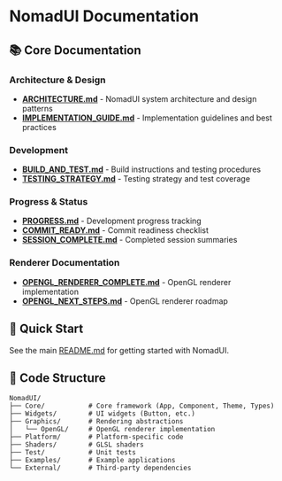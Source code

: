 # NomadUI Documentation

## 📚 Core Documentation

### Architecture & Design
- **[ARCHITECTURE.md](ARCHITECTURE.md)** - NomadUI system architecture and design patterns
- **[IMPLEMENTATION_GUIDE.md](IMPLEMENTATION_GUIDE.md)** - Implementation guidelines and best practices

### Development
- **[BUILD_AND_TEST.md](BUILD_AND_TEST.md)** - Build instructions and testing procedures
- **[TESTING_STRATEGY.md](TESTING_STRATEGY.md)** - Testing strategy and test coverage

### Progress & Status
- **[PROGRESS.md](PROGRESS.md)** - Development progress tracking
- **[COMMIT_READY.md](COMMIT_READY.md)** - Commit readiness checklist
- **[SESSION_COMPLETE.md](SESSION_COMPLETE.md)** - Completed session summaries

### Renderer Documentation
- **[OPENGL_RENDERER_COMPLETE.md](OPENGL_RENDERER_COMPLETE.md)** - OpenGL renderer implementation
- **[OPENGL_NEXT_STEPS.md](OPENGL_NEXT_STEPS.md)** - OpenGL renderer roadmap

## 🚀 Quick Start

See the main [README.md](../README.md) for getting started with NomadUI.

## 📁 Code Structure

```
NomadUI/
├── Core/           # Core framework (App, Component, Theme, Types)
├── Widgets/        # UI widgets (Button, etc.)
├── Graphics/       # Rendering abstractions
│   └── OpenGL/     # OpenGL renderer implementation
├── Platform/       # Platform-specific code
├── Shaders/        # GLSL shaders
├── Test/           # Unit tests
├── Examples/       # Example applications
└── External/       # Third-party dependencies
```
